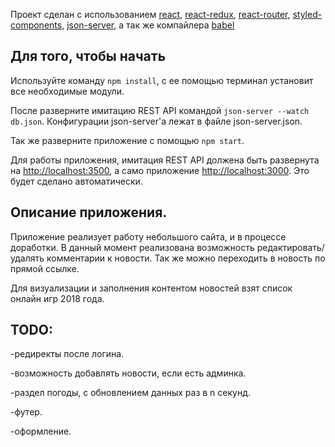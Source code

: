Проект сделан с использованием [react](https://reactjs.org/), [react-redux](https://redux.js.org/), [react-router](https://reacttraining.com/react-router/web/guides/quick-start), [styled-components](https://www.styled-components.com/), [json-server](https://github.com/typicode/json-server), а так же компайлера [babel](https://babeljs.io/)

## Для того, чтобы начать

Используйте команду `npm install`, с ее помощью терминал установит все необходимые модули.

После разверните имитацию REST API командой `json-server --watch db.json`.
Конфигурации json-server'а лежат в файле json-server.json.

Так же разверните приложение с помощью `npm start`.

Для работы приложения, имитация REST API должена быть развернута на [http://localhost:3500](http://localhost:3500), а само приложение [http://localhost:3000](http://localhost:3000).
Это будет сделано автоматически.

## Описание приложения.

Приложение реализует работу небольшого сайта, и в процессе доработки. В данный момент реализована возможность редактировать/удалять комментарии к новости. Так же можно переходить в новость по прямой ссылке.

Для визуализации и заполнения контентом новостей взят список онлайн игр 2018 года.

## TODO:

-редиректы после логина.

-возможность добавлять новости, если есть админка.

-раздел погоды, с обновлением данных раз в n секунд.

-футер.

-оформление.
